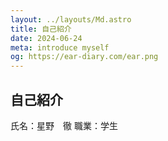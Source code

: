 ```yaml
---
layout: ../layouts/Md.astro
title: 自己紹介
date: 2024-06-24
meta: introduce myself
og: https://ear-diary.com/ear.png
---
```


## 自己紹介
氏名：星野　徹
職業：学生
